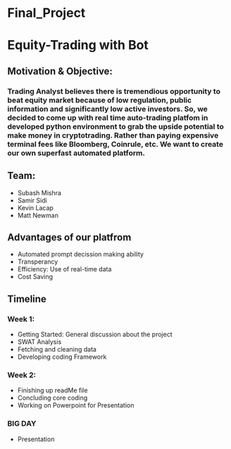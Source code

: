 # Final_Project

# **Equity-Trading with Bot**
## Motivation & Objective: 

### Trading Analyst believes there is tremendious opportunity to beat equity market because of low regulation, public information and significantly low active investors. So, we decided to come up with real time auto-trading platfom in developed python environment to grab the upside potential to make money in cryptotrading. Rather than paying expensive terminal fees like Bloomberg, Coinrule, etc. We want to create our own superfast automated platform. 

## Team:
  * Subash Mishra
  * Samir Sidi
  * Kevin Lacap
  * Matt Newman
  
## Advantages of our platfrom
  * Automated prompt decission making ability
  * Transperancy
  * Efficiency: Use of real-time data
  * Cost Saving 
  
## Timeline 
 ### Week 1: 
  * Getting Started: General discussion about the project
  * SWAT Analysis 
  * Fetching and cleaning data
  * Developing coding Framework 
  
 ### Week 2: 
  * Finishing up readMe file 
  * Concluding core coding 
  * Working on Powerpoint for Presentation 
  
 ### BIG DAY 
  * Presentation 
  
 

  
